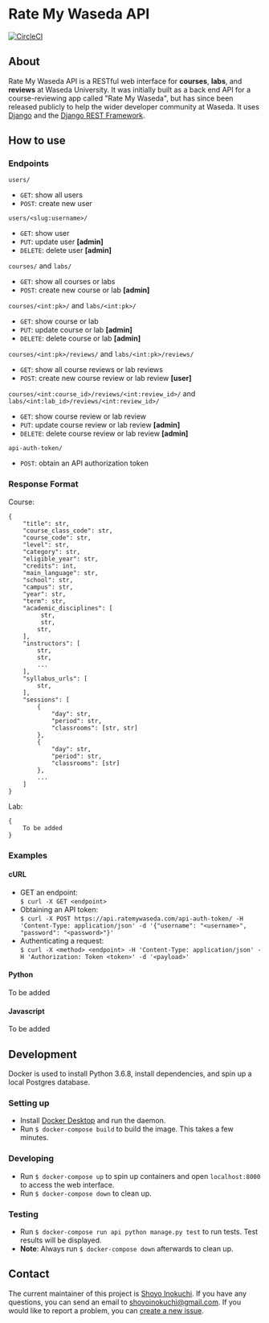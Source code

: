 # Rate My Waseda API
[![CircleCI](https://circleci.com/gh/shoyo/rate-my-waseda-api.svg?style=shield&circle-token=f6ab685a6862214510891e2fe190379012666e2b)](https://circleci.com/gh/shoyo-inokuchi/rate-my-waseda-api)

## About
Rate My Waseda API is a RESTful web interface for **courses**, **labs**, and **reviews** at Waseda University. It was initially built as a back end API for a course-reviewing app called "Rate My Waseda", but has since been released publicly to help the wider developer community at Waseda. It uses [Django](https://www.djangoproject.com) and the [Django REST Framework](https://www.django-rest-framework.org/).

## How to use
### Endpoints
`users/`
* `GET`: show all users
* `POST`: create new user

`users/<slug:username>/`
* `GET`: show user
* `PUT`: update user **[admin]**
* `DELETE`: delete user **[admin]**

`courses/` and `labs/`
* `GET`: show all courses or labs
* `POST`: create new course or lab **[admin]**

`courses/<int:pk>/` and `labs/<int:pk>/`
* `GET`: show course or lab
* `PUT`: update course or lab **[admin]**
* `DELETE`: delete course or lab **[admin]**

`courses/<int:pk>/reviews/` and `labs/<int:pk>/reviews/`
* `GET`: show all course reviews or lab reviews
* `POST`: create new course review or lab review **[user]**

`courses/<int:course_id>/reviews/<int:review_id>/` and `labs/<int:lab_id>/reviews/<int:review_id>/`
* `GET`: show course review or lab review
* `PUT`: update course review or lab review **[admin]**
* `DELETE`: delete course review or lab review **[admin]**

`api-auth-token/`
* `POST`: obtain an API authorization token

### Response Format
Course:

    {
        "title": str,
        "course_class_code": str,
        "course_code": str,
        "level": str, 
        "category": str, 
        "eligible_year": str,
        "credits": int,
        "main_language": str, 
        "school": str, 
        "campus": str, 
        "year": str, 
        "term": str, 
        "academic_disciplines": [
             str, 
             str, 
            str, 
        ],
        "instructors": [
            str,
            str,
            ...
        ],
        "syllabus_urls": [
            str,
        ],
        "sessions": [
            {
                "day": str, 
                "period": str, 
                "classrooms": [str, str]
            },
            {
                "day": str, 
                "period": str,
                "classrooms": [str]
            },
            ...
        ]
    }
    
Lab:
    
    {
        To be added
    }

### Examples
#### cURL
* GET an endpoint:  
`$ curl -X GET <endpoint>`
* Obtaining an API token:  
`$ curl -X POST https://api.ratemywaseda.com/api-auth-token/ -H 'Content-Type: application/json' -d '{"username": "<username>", "password": "<password>"}'`
* Authenticating a request:  
`$ curl -X <method> <endpoint> -H 'Content-Type: application/json' -H 'Authorization: Token <token>' -d '<payload>'`

#### Python
To be added

#### Javascript
To be added

## Development
Docker is used to install Python 3.6.8, install dependencies, and spin up a local Postgres database.
### Setting up
* Install [Docker Desktop](https://www.docker.com/products/docker-desktop) and run the daemon.
* Run `$ docker-compose build` to build the image. This takes a few minutes.

### Developing
* Run `$ docker-compose up` to spin up containers and open `localhost:8000` to access the web interface.
* Run `$ docker-compose down` to clean up.

### Testing
* Run `$ docker-compose run api python manage.py test` to run tests. Test results will be displayed.
* **Note**: Always run `$ docker-compose down` afterwards to clean up.

## Contact
The current maintainer of this project is [Shoyo Inokuchi](https://github.com/shoyo-inokuchi). If you have any questions, you can send an email to shoyoinokuchi@gmail.com. If you would like to report a problem, you can [create a new issue](https://github.com/shoyo-inokuchi/rate-my-waseda-api/issues).

